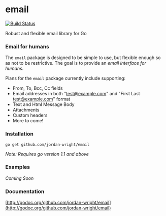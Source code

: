 email
=====

[![Build Status](https://travis-ci.org/jordan-wright/email.png?branch=master)](https://travis-ci.org/jordan-wright/email)

Robust and flexible email library for Go

### Email for humans
The ```email``` package is designed to be simple to use, but flexible enough so as not to be restrictive. The goal is to provide an *email interface for humans*.

Plans for the ```email``` package currently include supporting:
*  From, To, Bcc, Cc fields
*  Email addresses in both "test@example.com" and "First Last <test@example.com>" format
*  Text and Html Message Body
*  Attachments
*  Custom headers
*  More to come!

### Installation
```go get github.com/jordan-wright/email```

*Note: Requires go version 1.1 and above*

### Examples
*Coming Soon*

### Documentation
[http://godoc.org/github.com/jordan-wright/email](http://godoc.org/github.com/jordan-wright/email)
